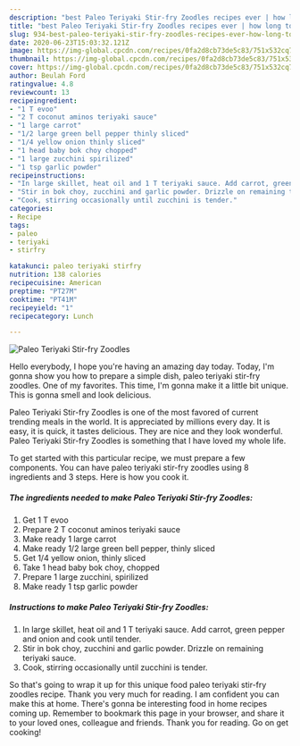 ```yaml
---
description: "best Paleo Teriyaki Stir-fry Zoodles recipes ever | how long to fry Paleo Teriyaki Stir-fry Zoodles"
title: "best Paleo Teriyaki Stir-fry Zoodles recipes ever | how long to fry Paleo Teriyaki Stir-fry Zoodles"
slug: 934-best-paleo-teriyaki-stir-fry-zoodles-recipes-ever-how-long-to-fry-paleo-teriyaki-stir-fry-zoodles
date: 2020-06-23T15:03:32.121Z
image: https://img-global.cpcdn.com/recipes/0fa2d8cb73de5c83/751x532cq70/paleo-teriyaki-stir-fry-zoodles-recipe-main-photo.jpg
thumbnail: https://img-global.cpcdn.com/recipes/0fa2d8cb73de5c83/751x532cq70/paleo-teriyaki-stir-fry-zoodles-recipe-main-photo.jpg
cover: https://img-global.cpcdn.com/recipes/0fa2d8cb73de5c83/751x532cq70/paleo-teriyaki-stir-fry-zoodles-recipe-main-photo.jpg
author: Beulah Ford
ratingvalue: 4.8
reviewcount: 13
recipeingredient:
- "1 T evoo"
- "2 T coconut aminos teriyaki sauce"
- "1 large carrot"
- "1/2 large green bell pepper thinly sliced"
- "1/4 yellow onion thinly sliced"
- "1 head baby bok choy chopped"
- "1 large zucchini spirilized"
- "1 tsp garlic powder"
recipeinstructions:
- "In large skillet, heat oil and 1 T teriyaki sauce. Add carrot, green pepper and onion and cook until tender."
- "Stir in bok choy, zucchini and garlic powder. Drizzle on remaining teriyaki sauce."
- "Cook, stirring occasionally until zucchini is tender."
categories:
- Recipe
tags:
- paleo
- teriyaki
- stirfry

katakunci: paleo teriyaki stirfry 
nutrition: 138 calories
recipecuisine: American
preptime: "PT27M"
cooktime: "PT41M"
recipeyield: "1"
recipecategory: Lunch

---
```



![Paleo Teriyaki Stir-fry Zoodles](https://img-global.cpcdn.com/recipes/0fa2d8cb73de5c83/751x532cq70/paleo-teriyaki-stir-fry-zoodles-recipe-main-photo.jpg)

Hello everybody, I hope you're having an amazing day today. Today, I'm gonna show you how to prepare a simple dish, paleo teriyaki stir-fry zoodles. One of my favorites. This time, I'm gonna make it a little bit unique. This is gonna smell and look delicious.



Paleo Teriyaki Stir-fry Zoodles is one of the most favored of current trending meals in the world. It is appreciated by millions every day. It is easy, it is quick, it tastes delicious. They are nice and they look wonderful. Paleo Teriyaki Stir-fry Zoodles is something that I have loved my whole life.


To get started with this particular recipe, we must prepare a few components. You can have paleo teriyaki stir-fry zoodles using 8 ingredients and 3 steps. Here is how you cook it.

<!--inarticleads1-->

##### The ingredients needed to make Paleo Teriyaki Stir-fry Zoodles:

1. Get 1 T evoo
1. Prepare 2 T coconut aminos teriyaki sauce
1. Make ready 1 large carrot
1. Make ready 1/2 large green bell pepper, thinly sliced
1. Get 1/4 yellow onion, thinly sliced
1. Take 1 head baby bok choy, chopped
1. Prepare 1 large zucchini, spirilized
1. Make ready 1 tsp garlic powder




<!--inarticleads2-->

##### Instructions to make Paleo Teriyaki Stir-fry Zoodles:

1. In large skillet, heat oil and 1 T teriyaki sauce. Add carrot, green pepper and onion and cook until tender.
1. Stir in bok choy, zucchini and garlic powder. Drizzle on remaining teriyaki sauce.
1. Cook, stirring occasionally until zucchini is tender.




So that's going to wrap it up for this unique food paleo teriyaki stir-fry zoodles recipe. Thank you very much for reading. I am confident you can make this at home. There's gonna be interesting food in home recipes coming up. Remember to bookmark this page in your browser, and share it to your loved ones, colleague and friends. Thank you for reading. Go on get cooking!
